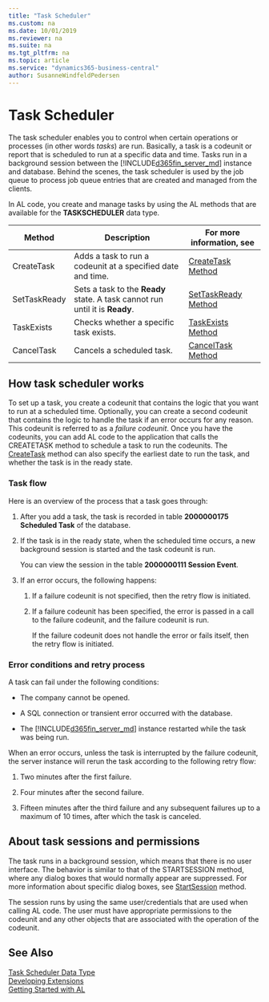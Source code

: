 ```yaml
---
title: "Task Scheduler"
ms.custom: na
ms.date: 10/01/2019
ms.reviewer: na
ms.suite: na
ms.tgt_pltfrm: na
ms.topic: article
ms.service: "dynamics365-business-central"
author: SusanneWindfeldPedersen
---
```


# Task Scheduler
The task scheduler enables you to control when certain operations or processes (in other words *tasks*) are run. Basically, a task is a codeunit or report that is scheduled to run at a specific data and time. Tasks run in a background session between the [!INCLUDE[d365fin_server_md](includes/d365fin_server_md.md)] instance and database. Behind the scenes, the task scheduler is used by the job queue to process job queue entries that are created and managed from the clients.  

In AL code, you create and manage tasks by using the AL methods that are available for the **TASKSCHEDULER** data type.  

|Method|Description|For more information, see|  
|--------------|-----------------|-------------------------------|  
|CreateTask|Adds a task to run a codeunit at a specified date and time.|[CreateTask Method](methods-auto/taskscheduler/taskscheduler-createtask-method.md)|  
|SetTaskReady|Sets a task to the **Ready** state. A task cannot run until it is **Ready**.|[SetTaskReady Method](methods-auto/taskscheduler/taskscheduler-settaskready-method.md)|  
|TaskExists|Checks whether a specific task exists.|[TaskExists Method](methods-auto/taskscheduler/taskscheduler-taskexists-method.md)|  
|CancelTask|Cancels a scheduled task.|[CancelTask Method](methods-auto/taskscheduler/taskscheduler-canceltask-method.md)|  

## How task scheduler works  
To set up a task, you create a codeunit that contains the logic that you want to run at a scheduled time. Optionally, you can create a second codeunit that contains the logic to handle the task if an error occurs for any reason. This codeunit is referred to as a *failure codeunit*. Once you have the codeunits, you can add AL code to the application that calls the CREATETASK method to schedule a task to run the codeunits. The [CreateTask](methods-auto/taskscheduler/taskscheduler-createtask-method.md) method can also specify the earliest date to run the task, and whether the task is in the ready state.  

### Task flow  
 Here is an overview of the process that a task goes through:  

1. After you add a task, the task is recorded in table **2000000175 Scheduled Task** of the database.  

2. If the task is in the ready state, when the scheduled time occurs, a new background session is started and the task codeunit is run.  

     You can view the session in the table **2000000111 Session Event**.  

3. If an error occurs, the following happens:  

    1.  If a failure codeunit is not specified, then the retry flow is initiated.  

    2.  If a failure codeunit has been specified, the error is passed in a call to the failure codeunit, and the failure codeunit is run.  

         If the failure codeunit does not handle the error or fails itself, then the retry flow is initiated.  

### Error conditions and retry process  
 A task can fail under the following conditions:  

- The company cannot be opened.  

- A SQL connection or transient error occurred with the database.  

- The [!INCLUDE[d365fin_server_md](includes/d365fin_server_md.md)] instance restarted while the task was being run.  

<!--NAV You can view these errors in the event log of the computer that is running the [!INCLUDE[d365fin_server_md](includes/d365fin_server_md.md)] instance. For more information, see [Monitoring Dynamics NAV Server Events Using Event Viewer](Monitoring-Microsoft-Dynamics-NAV-Server-Events-in-the-Windows-Event-Log.md). --> 

When an error occurs, unless the task is interrupted by the failure codeunit, the server instance will rerun the task according to the following retry flow:  

1. Two minutes after the first failure.  

2. Four minutes after the second failure.  

3. Fifteen minutes after the third failure and any subsequent failures up to a maximum of 10 times, after which the task is canceled.  

## About task sessions and permissions  
The task runs in a background session, which means that there is no user interface. The behavior is similar to that of the STARTSESSION method, where any dialog boxes that would normally appear are suppressed. For more information about specific dialog boxes, see [StartSession](methods-auto/session/session-startsession-method.md) method.  

The session runs by using the same user/credentials that are used when calling AL code. The user must have appropriate permissions to the codeunit and any other objects that are associated with the operation of the codeunit.

## See Also
[Task Scheduler Data Type](methods-auto/taskscheduler/taskscheduler-data-type.md)   
[Developing Extensions](devenv-dev-overview.md)  
[Getting Started with AL](devenv-get-started.md) 